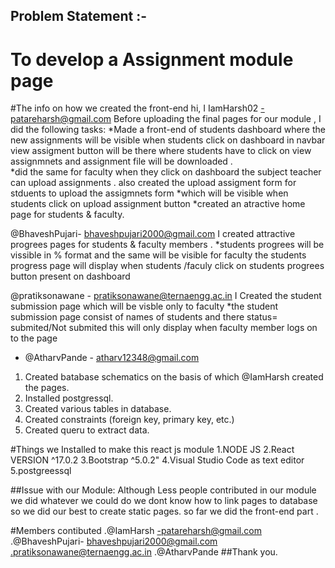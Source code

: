 ## Problem Statement :-



# To develop a Assignment module page 
#The info on how we created the front-end
hi, I  IamHarsh02 -patareharsh@gmail.com
 Before uploading  the final pages for our module , I did the following tasks:
 *Made a front-end of students dashboard where the new assignments will be visible when students click on dashboard in navbar 
 view assigment button will be there where students  have to click on view assignmnets and assignment file will be downloaded .  
 *did the same for faculty  when they click on dashboard the subject teacher can upload assignments .
 also created the upload assigment form for stduents to upload the assigmnets form  *which  will be visible when students click on upload assignment button 
*created an atractive home page for students & faculty.

@BhaveshPujari- bhaveshpujari2000@gmail.com         I created  attractive  progrees pages for students & faculty members .
*students progrees will be vissible in % format  and the same will be visible for faculty 
the students progress page will display when students /faculy click on  students progrees button  present on dashboard

@pratiksonawane  - pratiksonawane@ternaengg.ac.in  I Created the student submission page which will be visble only to faculty 
*the student submission page consist of names of students and there status= submited/Not submited 
this will only display when faculty member logs on to the page 

- @AtharvPande - atharv12348@gmail.com
 1. Created batabase schematics on the basis of which @IamHarsh created the pages.
 2. Installed postgressql.
 3. Created various tables in database.
 4. Created constraints (foreign key, primary key, etc.)
 5. Created queru to extract data.

#Things we Installed to make this react js module 
1.NODE JS 
2.React VERSION ^17.0.2
3.Bootstrap ^5.0.2"
4.Visual Studio Code as text editor
5.postgreessql


##Issue with  our Module:
Although  Less people contributed in our  module we did whatever we could do
we dont know how to link pages to database  so we did our best to create static pages.
so far we did the front-end part .

#Members contibuted
.@IamHarsh -patareharsh@gmail.com
.@BhaveshPujari- bhaveshpujari2000@gmail.com 
.pratiksonawane@ternaengg.ac.in
.@AtharvPande 
##Thank you.
